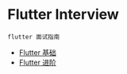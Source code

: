 # Flutter Interview
    flutter 面试指南


* [Flutter 基础](FlutterBase.md)
* [Flutter 进阶](FlutterAdvanced.md)